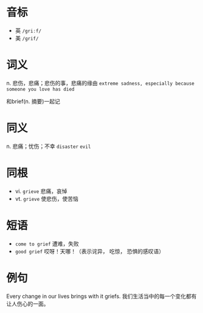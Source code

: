 # 音标

- 英 `/griːf/`
- 美 `/ɡrif/`

# 词义

n. 悲伤，悲痛；悲伤的事，悲痛的缘由
`extreme sadness, especially because someone you love has died`



和brief(n. 摘要)一起记

# 同义

n. 悲痛；忧伤；不幸
`disaster` `evil`

# 同根

- vi. `grieve` 悲痛，哀悼
- vt. `grieve` 使悲伤，使苦恼

# 短语

- `come to grief` 遭难，失败
- `good grief` 哎呀！天哪！（表示诧异， 吃惊， 恐惧的感叹语）

# 例句

Every change in our lives brings with it griefs.
我们生活当中的每一个变化都有让人伤心的一面。


